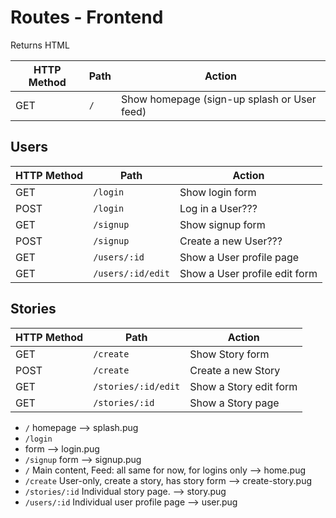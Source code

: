 
# Routes - Frontend
Returns HTML

| HTTP Method | Path        | Action |
|-------------|-------------|--------|
| GET         | `/`         | Show homepage (sign-up splash or User feed) |

## Users
| HTTP Method | Path        | Action |
|-------------|-------------|--------|
| GET         | `/login`    | Show login form |
| POST        | `/login`    | Log in a User???     |
| GET         | `/signup`   | Show signup form |
| POST        | `/signup`   | Create a new User??? |
| GET         | `/users/:id`      | Show a User profile page |
| GET         | `/users/:id/edit` | Show a User profile edit form |

## Stories 
| HTTP Method | Path        | Action |
|-------------|-------------|--------|
| GET         | `/create`   | Show Story form |
| POST        | `/create`   | Create a new Story   |
| GET         | `/stories/:id/edit` | Show a Story edit form |
| GET         | `/stories/:id`      | Show a Story page |

<!-- MIRA stories/create, users/login, users/signup? -->
<!-- MIRA QUESTION Do we decide paths also based on readability?  -->

- `/`
  homepage --> splash.pug
- `/login`
- form --> login.pug
- `/signup`
  form --> signup.pug
- `/`
  Main content, Feed: all same for now, for logins only --> home.pug
- `/create`
  User-only, create a story, has story form --> create-story.pug
- `/stories/:id`
  Individual story page. --> story.pug
- `/users/:id`
  Individual user profile page --> user.pug
